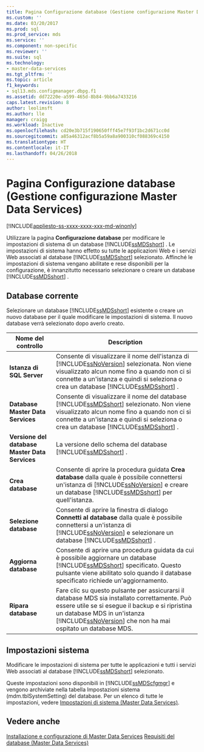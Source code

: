```yaml
---
title: Pagina Configurazione database (Gestione configurazione Master Data Services) | Microsoft Docs
ms.custom: ''
ms.date: 03/20/2017
ms.prod: sql
ms.prod_service: mds
ms.service: ''
ms.component: non-specific
ms.reviewer: ''
ms.suite: sql
ms.technology:
- master-data-services
ms.tgt_pltfrm: ''
ms.topic: article
f1_keywords:
- sql13.mds.configmanager.dbpg.f1
ms.assetid: dd72220e-a599-465d-8b84-9bb6a7433216
caps.latest.revision: 8
author: leolimsft
ms.author: lle
manager: craigg
ms.workload: Inactive
ms.openlocfilehash: cd20e3b715f190650fff45e7f93f1bc2d671cc0d
ms.sourcegitcommit: a85a46312acf8b5a59a8a900310cf088369c4150
ms.translationtype: HT
ms.contentlocale: it-IT
ms.lasthandoff: 04/26/2018
---
```

# <a name="database-configuration-page-master-data-services-configuration-manager"></a>Pagina Configurazione database (Gestione configurazione Master Data Services)

[!INCLUDE[appliesto-ss-xxxx-xxxx-xxx-md-winonly](../includes/appliesto-ss-xxxx-xxxx-xxx-md-winonly.md)]

  Utilizzare la pagina **Configurazione database** per modificare le impostazioni di sistema di un database [!INCLUDE[ssMDSshort](../includes/ssmdsshort-md.md)] . Le impostazioni di sistema hanno effetto su tutte le applicazioni Web e i servizi Web associati al database [!INCLUDE[ssMDSshort](../includes/ssmdsshort-md.md)] selezionato. Affinché le impostazioni di sistema vengano abilitate e rese disponibili per la configurazione, è innanzitutto necessario selezionare o creare un database [!INCLUDE[ssMDSshort](../includes/ssmdsshort-md.md)] .  
  
## <a name="current-database"></a>Database corrente  
 Selezionare un database [!INCLUDE[ssMDSshort](../includes/ssmdsshort-md.md)] esistente o creare un nuovo database per il quale modificare le impostazioni di sistema. Il nuovo database verrà selezionato dopo averlo creato.  
  
|Nome del controllo|Description|  
|------------------|-----------------|  
|**Istanza di SQL Server**|Consente di visualizzare il nome dell'istanza di [!INCLUDE[ssNoVersion](../includes/ssnoversion-md.md)] selezionata. Non viene visualizzato alcun nome fino a quando non ci si connette a un'istanza e quindi si seleziona o crea un database [!INCLUDE[ssMDSshort](../includes/ssmdsshort-md.md)] .|  
|**Database Master Data Services**|Consente di visualizzare il nome del database [!INCLUDE[ssMDSshort](../includes/ssmdsshort-md.md)] selezionato. Non viene visualizzato alcun nome fino a quando non ci si connette a un'istanza e quindi si seleziona o crea un database [!INCLUDE[ssMDSshort](../includes/ssmdsshort-md.md)] .|  
|**Versione del database Master Data Services**|La versione dello schema del database [!INCLUDE[ssMDSshort](../includes/ssmdsshort-md.md)] .|  
|**Crea database**|Consente di aprire la procedura guidata **Crea database** dalla quale è possibile connettersi un'istanza di [!INCLUDE[ssNoVersion](../includes/ssnoversion-md.md)] e creare un database [!INCLUDE[ssMDSshort](../includes/ssmdsshort-md.md)] per quell'istanza.|  
|**Selezione database**|Consente di aprire la finestra di dialogo **Connetti al database** dalla quale è possibile connettersi a un'istanza di [!INCLUDE[ssNoVersion](../includes/ssnoversion-md.md)] e selezionare un database [!INCLUDE[ssMDSshort](../includes/ssmdsshort-md.md)] .|  
|**Aggiorna database**|Consente di aprire una procedura guidata da cui è possibile aggiornare un database [!INCLUDE[ssMDSshort](../includes/ssmdsshort-md.md)] specificato. Questo pulsante viene abilitato solo quando il database specificato richiede un'aggiornamento.|  
|**Ripara database**|Fare clic su questo pulsante per assicurarsi il database MDS sia installato correttamente. Può essere utile se si esegue il backup e si ripristina un database MDS in un'istanza [!INCLUDE[ssNoVersion](../includes/ssnoversion-md.md)] che non ha mai ospitato un database MDS.|  
  
## <a name="system-settings"></a>Impostazioni sistema  
 Modificare le impostazioni di sistema per tutte le applicazioni e tutti i servizi Web associati al database [!INCLUDE[ssMDSshort](../includes/ssmdsshort-md.md)] selezionato.  
  
 Queste impostazioni sono disponibili in [!INCLUDE[ssMDScfgmgr](../includes/ssmdscfgmgr-md.md)] e vengono archiviate nella tabella Impostazioni sistema (mdm.tblSystemSetting) del database. Per un elenco di tutte le impostazioni, vedere [Impostazioni di sistema &#40;Master Data Services&#41;](../master-data-services/system-settings-master-data-services.md).  
  
## <a name="see-also"></a>Vedere anche  
[Installazione e configurazione di Master Data Services](../master-data-services/master-data-services-installation-and-configuration.md) [Requisiti del database &#40;Master Data Services&#41;](../master-data-services/install-windows/database-requirements-master-data-services.md)  
  
  
